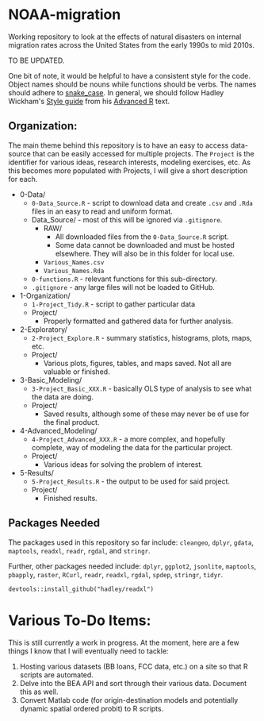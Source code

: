 # NOAA-migration
Working repository to look at the effects of natural disasters on internal migration rates across the United States from the early 1990s to mid 2010s.

TO BE UPDATED.

One bit of note, it would be helpful to have a consistent style for the code. Object names should be nouns while functions should be verbs. The names should adhere to [snake_case](https://en.wikipedia.org/wiki/Snake_case). In general, we should follow Hadley Wickham's [Style guide](http://adv-r.had.co.nz/Style.html) from his [Advanced R](http://adv-r.had.co.nz/) text.

## Organization:

The main theme behind this repository is to have an easy to access data-source that can be easily accessed for multiple projects. The `Project` is the identifier for various ideas, research interests, modeling exercises, etc. As this becomes more populated with Projects, I will give a short description for each.

* 0-Data/
    * `0-Data_Source.R` - script to download data and create `.csv` and `.Rda` files in an easy to read and uniform format.
    * Data_Source/ - most of this will be ignored via `.gitignore`.
        * RAW/
            * All downloaded files from the `0-Data_Source.R` script.
            * Some data cannot be downloaded and must be hosted elsewhere. They will also be in this folder for local use.
        * `Various_Names.csv`
        * `Various_Names.Rda`
    * `0-functions.R` - relevant functions for this sub-directory.
    * `.gitignore` - any large files will not be loaded to GitHub.
* 1-Organization/
    * `1-Project_Tidy.R` - script to gather particular data
    * Project/
        * Properly formatted and gathered data for further analysis.
* 2-Exploratory/
    * `2-Project_Explore.R` - summary statistics, histograms, plots, maps, etc.
    * Project/
        * Various plots, figures, tables, and maps saved. Not all are valuable or finished.
* 3-Basic_Modeling/
    * `3-Project_Basic_XXX.R` - basically OLS type of analysis to see what the data are doing.
    * Project/
        * Saved results, although some of these may never be of use for the final product.
* 4-Advanced_Modeling/
    * `4-Project_Advanced_XXX.R` - a more complex, and hopefully complete, way of modeling the data for the particular project.
    * Project/
        * Various ideas for solving the problem of interest.
* 5-Results/
    * `5-Project_Results.R` - the output to be used for said project.
    * Project/
        * Finished results.

## Packages Needed
The packages used in this repository so far include: `cleangeo`, `dplyr`, `gdata`, `maptools`, `readxl`, `readr`, `rgdal`, and `stringr`.

Further, other packages needed include: `dplyr`, `ggplot2`, `jsonlite`, `maptools`, `pbapply`, `raster`, `RCurl`, `readr`, `readxl`, `rgdal`, `spdep`, `stringr`, `tidyr`.

```devtools::install_github("hadley/readxl")```

# Various To-Do Items:

This is still currently a work in progress. At the moment, here are a few things I know that I will eventually need to tackle:

1. Hosting various datasets (BB loans, FCC data, etc.) on a site so that R scripts are automated.
2. Delve into the BEA API and sort through their various data. Document this as well.
3. Convert Matlab code (for origin-destination models and potentially dynamic spatial ordered probit) to R scripts.
